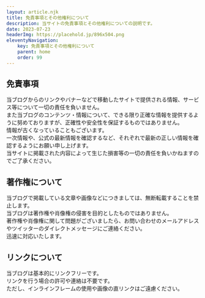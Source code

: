 ```yaml
---
layout: article.njk
title: 免責事項とその他権利について
description: 当サイトの免責事項とその他権利についての説明です。
date: 2023-07-23
headerImg: https://placehold.jp/896x504.png
eleventyNavigation:
    key: 免責事項とその他権利について
    parent: home
    order: 99
---
```


## 免責事項

当ブログからのリンクやバナーなどで移動したサイトで提供される情報、サービス等について一切の責任を負いません。  
また当ブログのコンテンツ・情報について、できる限り正確な情報を提供するように努めておりますが、正確性や安全性を保証するものではありません。  
情報が古くなっていることもございます。  
一次情報や、公式の最新情報を確認するなど、それぞれで最新の正しい情報を確認するようにお願い申し上げます。  
当サイトに掲載された内容によって生じた損害等の一切の責任を負いかねますのでご了承ください。

## 著作権について

当ブログで掲載している文章や画像などにつきましては、無断転載することを禁止します。  
当ブログは著作権や肖像権の侵害を目的としたものではありません。  
著作権や肖像権に関して問題がございましたら、お問い合わせのメールアドレスやツイッターのダイレクトメッセージにご連絡ください。  
迅速に対応いたします。

## リンクについて

当ブログは基本的にリンクフリーです。  
リンクを行う場合の許可や連絡は不要です。  
ただし、インラインフレームの使用や画像の直リンクはご遠慮ください。
